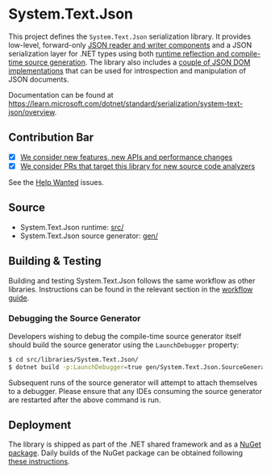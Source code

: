 # System.Text.Json

This project defines the `System.Text.Json` serialization library. It provides low-level, forward-only [JSON reader and writer components](https://learn.microsoft.com/dotnet/standard/serialization/system-text-json/use-dom-utf8jsonreader-utf8jsonwriter#use-utf8jsonwriter) and a JSON serialization layer for .NET types using both [runtime reflection and compile-time source generation](https://learn.microsoft.com/dotnet/standard/serialization/system-text-json/source-generation-modes). The library also includes a [couple of JSON DOM implementations](https://learn.microsoft.com/en-gb/dotnet/standard/serialization/system-text-json/use-dom-utf8jsonreader-utf8jsonwriter?pivots=dotnet-7-0#json-dom-choices) that can be used for introspection and manipulation of JSON documents.

Documentation can be found at https://learn.microsoft.com/dotnet/standard/serialization/system-text-json/overview.

## Contribution Bar

- [x] [We consider new features, new APIs and performance changes](../README.md#primary-bar)
- [x] [We consider PRs that target this library for new source code analyzers](../README.md#secondary-bars)

See the [Help Wanted](https://github.com/dotnet/runtime/issues?q=is:issue+is:open+label:area-System.Text.Json+label:%22help+wanted%22) issues.

## Source

* System.Text.Json runtime: [src/](src/)
* System.Text.Json source generator: [gen/](gen/)

## Building & Testing

Building and testing System.Text.Json follows the same workflow as other libraries. Instructions can be found in the relevant section in the [workflow guide](../../../docs/workflow/README.md).

### Debugging the Source Generator

Developers wishing to debug the compile-time source generator itself should build the source generator using the `LaunchDebugger` property:

```bash
$ cd src/libraries/System.Text.Json/
$ dotnet build -p:LaunchDebugger=true gen/System.Text.Json.SourceGeneration.Roslyn4.0.csproj # replace with appropriate Roslyn version
```

Subsequent runs of the source generator will attempt to attach themselves to a debugger. Please ensure that any IDEs consuming the source generator are restarted after the above command is run.

## Deployment

The library is shipped as part of the .NET shared framework and as a [NuGet package](https://www.nuget.org/packages/System.Text.Json). Daily builds of the NuGet package can be obtained following [these instructions](../../../docs/project/dogfooding.md#obtaining-daily-builds-of-nuget-packages).
